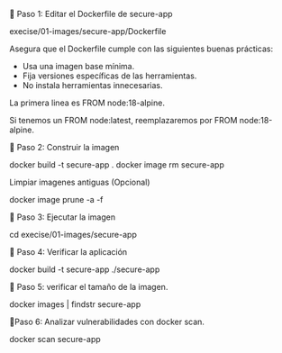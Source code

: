 🧱 Paso 1: Editar el Dockerfile de secure-app

execise/01-images/secure-app/Dockerfile

Asegura que el Dockerfile cumple con las siguientes buenas prácticas:

- Usa una imagen base mínima.
- Fija versiones específicas de las herramientas.
- No instala herramientas innecesarias.

La primera linea es FROM node:18-alpine.

Si tenemos un FROM node:latest, reemplazaremos por FROM node:18-alpine.

🧱 Paso 2: Construir la imagen

docker build -t secure-app .
docker image rm secure-app

Limpiar imagenes antiguas (Opcional)

docker image prune -a -f

🧱 Paso 3: Ejecutar la imagen

cd execise/01-images/secure-app

🧱 Paso 4: Verificar la aplicación

docker build -t secure-app ./secure-app

🧱 Paso 5: verificar el tamaño de la imagen.

docker images | findstr secure-app

🧱Paso 6: Analizar vulnerabilidades con docker scan.

docker scan secure-app
